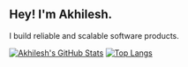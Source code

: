 ## Hey! I'm Akhilesh. 

I build reliable and scalable software products.

[![Akhilesh's GitHub Stats](https://github-readme-stats.vercel.app/api?username=Akhilesh29&hide=issues&count_private=true&show_icons=true&theme=calm)](https://github.com/Akhilesh29-readme-stats)
[![Top Langs](https://github-readme-stats.vercel.app/api/top-langs/?username=Akhilesh29&layout=compact&theme=calm)](https://github.com/Akhilesh29-readme-stats)


